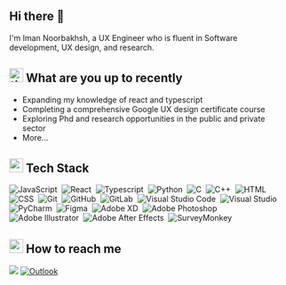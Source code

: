 ## Hi there 👋
I'm Iman Noorbakhsh, a UX Engineer who is fluent in Software development, UX design, and research.

## <img width="25" height="25" src="https://img.icons8.com/office/25/thinking-male--v1.png" alt="thinking-male--v1"/> What are you up to recently
- Expanding my knowledge of react and typescript
- Completing a comprehensive Google UX design certificate course
- Exploring Phd and research opportunities in the public and private sector
- More...

## <img width="25" height="25" src="https://img.icons8.com/color/25/maintenance.png" alt="maintenance"/> Tech Stack
![JavaScript](https://img.shields.io/badge/-JavaScript-05122A?style=flat&logo=javascript)&nbsp;
![React](https://img.shields.io/badge/-React-05122A?style=flat&logo=React)&nbsp;
![Typescript](https://img.shields.io/badge/-Typescript-05122A?style=flat&logo=Typescript)&nbsp;
![Python](https://img.shields.io/badge/-Python-05122A?style=flat&logo=python)&nbsp;
![C](https://img.shields.io/badge/-C-05122A?style=flat&logo=C&logoColor=A8B9CC)&nbsp;
![C++](https://img.shields.io/badge/-C++-05122A?style=flat&logo=C%2B%2B&logoColor=00599C)&nbsp;
![HTML](https://img.shields.io/badge/-HTML-05122A?style=flat&logo=HTML5)&nbsp;
![CSS](https://img.shields.io/badge/-CSS-05122A?style=flat&logo=CSS3&logoColor=1572B6)&nbsp;
![Git](https://img.shields.io/badge/-Git-05122A?style=flat&logo=git)&nbsp;
![GitHub](https://img.shields.io/badge/-GitHub-05122A?style=flat&logo=github)&nbsp;
![GitLab](https://img.shields.io/badge/-GitLab-05122A?style=flat&logo=GitLab)&nbsp;
![Visual Studio Code](https://img.shields.io/badge/-Visual%20Studio%20Code-05122A?style=flat&logo=visual-studio-code&logoColor=007ACC)&nbsp;
![Visual Studio](https://img.shields.io/badge/-Visual%20Studio-05122A?style=flat&logo=visual-studio&logoColor=5C2D91)&nbsp;
![PyCharm](https://img.shields.io/badge/-PyCharm-05122A?style=flat&logo=PyCharm)&nbsp;
![Figma](https://img.shields.io/badge/-Figma-05122A?style=flat&logo=Figma)&nbsp;
![Adobe XD](https://img.shields.io/badge/-Adobe%20XD-05122A?style=flat&logo=adobexd)&nbsp;
![Adobe Photoshop](https://img.shields.io/badge/-Photoshop-05122A?style=flat&logo=adobephotoshop)&nbsp;
![Adobe Illustrator](https://img.shields.io/badge/-Illustrator-05122A?style=flat&logo=adobeillustrator)&nbsp;
![Adobe After Effects](https://img.shields.io/badge/-After%20Effects-05122A?style=flat&logo=adobeaftereffects)&nbsp;
![SurveyMonkey](https://img.shields.io/badge/-SurveyMonkey-05122A?style=flat&logo=surveymonkey)&nbsp;

## <img width="25" height="25" src="https://img.icons8.com/color/25/mailbox-closed-flag-down--v1.png" alt="mailbox-closed-flag-down--v1"/> How to reach me
<a href="http://www.linkedin.com/in/imannoorbakhsh" target="_blank"><img src="https://img.shields.io/badge/-Linkedin-0A66C2?logo=linkedin"></a>
[![Outlook](https://img.shields.io/badge/-Outlook-0078D4?logo=microsoftoutlook)](mailto:imannoorbakhsh@outlook.com)
